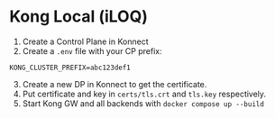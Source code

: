 # Kong Local (iLOQ)

1. Create a Control Plane in Konnect
2. Create a `.env` file with your CP prefix:
```
KONG_CLUSTER_PREFIX=abc123def1
```
3. Create a new DP in Konnect to get the certificate.
4. Put certificate and key in `certs/tls.crt` and `tls.key` respectively.
5. Start Kong GW and all backends with `docker compose up --build`